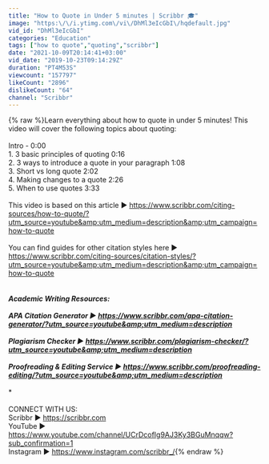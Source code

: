 ```yaml
---
title: "How to Quote in Under 5 minutes | Scribbr 🎓"
image: "https:\/\/i.ytimg.com\/vi\/DhMl3eIcGbI\/hqdefault.jpg"
vid_id: "DhMl3eIcGbI"
categories: "Education"
tags: ["how to quote","quoting","scribbr"]
date: "2021-10-09T20:14:41+03:00"
vid_date: "2019-10-23T09:14:29Z"
duration: "PT4M53S"
viewcount: "157797"
likeCount: "2896"
dislikeCount: "64"
channel: "Scribbr"
---
```

{% raw %}Learn everything about how to quote in under 5 minutes! This video will cover the following topics about quoting:<br /><br />Intro - 0:00<br />1. 3 basic principles of quoting 0:16 <br />2. 3 ways to introduce a quote in your paragraph 1:08<br />3. Short vs long quote 2:02<br />4. Making changes to a quote 2:26<br />5. When to use quotes 3:33<br /><br />This video is based on this article ► <a rel="nofollow" target="blank" href="https://www.scribbr.com/citing-sources/how-to-quote/?utm_source=youtube&amp;utm_medium=description&amp;utm_campaign=how-to-quote">https://www.scribbr.com/citing-sources/how-to-quote/?utm_source=youtube&amp;utm_medium=description&amp;utm_campaign=how-to-quote</a><br /><br />You can find guides for other citation styles here ► <a rel="nofollow" target="blank" href="https://www.scribbr.com/citing-sources/citation-styles/?utm_source=youtube&amp;utm_medium=description&amp;utm_campaign=how-to-quote">https://www.scribbr.com/citing-sources/citation-styles/?utm_source=youtube&amp;utm_medium=description&amp;utm_campaign=how-to-quote</a><br /><br />***************************************************<br />Academic Writing Resources:<br /><br />APA Citation Generator ► <a rel="nofollow" target="blank" href="https://www.scribbr.com/apa-citation-generator/?utm_source=youtube&amp;utm_medium=description">https://www.scribbr.com/apa-citation-generator/?utm_source=youtube&amp;utm_medium=description</a><br /><br />Plagiarism Checker ► <a rel="nofollow" target="blank" href="https://www.scribbr.com/plagiarism-checker/?utm_source=youtube&amp;utm_medium=description">https://www.scribbr.com/plagiarism-checker/?utm_source=youtube&amp;utm_medium=description</a><br /><br />Proofreading &amp; Editing Service ► <a rel="nofollow" target="blank" href="https://www.scribbr.com/proofreading-editing/?utm_source=youtube&amp;utm_medium=description">https://www.scribbr.com/proofreading-editing/?utm_source=youtube&amp;utm_medium=description</a><br /><br />****************************************************<br /><br />CONNECT WITH US:<br />Scribbr ► <a rel="nofollow" target="blank" href="https://scribbr.com">https://scribbr.com</a><br />YouTube ► <a rel="nofollow" target="blank" href="https://www.youtube.com/channel/UCrDcofIg9AJ3Ky3BGuMnqqw?sub_confirmation=1">https://www.youtube.com/channel/UCrDcofIg9AJ3Ky3BGuMnqqw?sub_confirmation=1</a><br />Instagram ► <a rel="nofollow" target="blank" href="https://www.instagram.com/scribbr_/">https://www.instagram.com/scribbr_/</a>{% endraw %}

